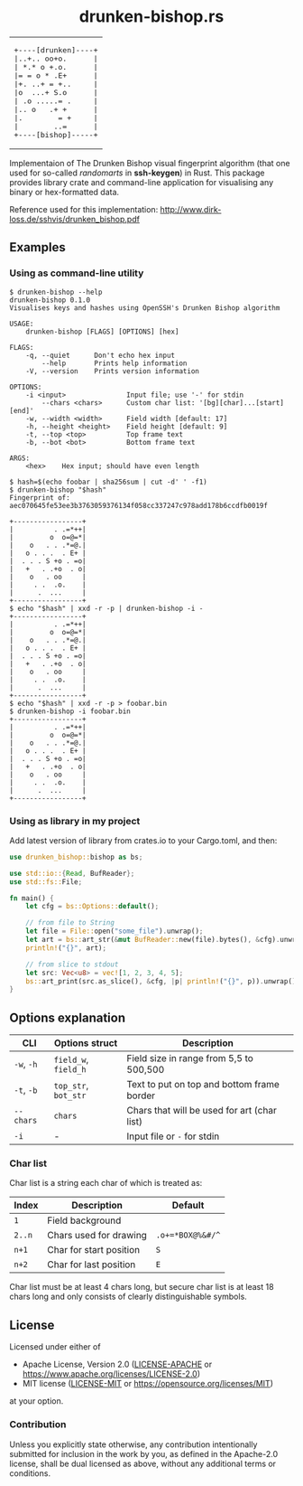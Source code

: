 <div align="center">
<h1>drunken-bishop.rs</h1>

<!--badges-->

<table><tr><td><pre>
+----[drunken]----+
|..+.. oo+o.      |
| *.* o +.o.      |
|= = o * .E+      |
|+. ..+ = +..     |
|o  ...+ S.o      |
| .o .....= .     |
|.. o   .+ +      |
|.        = +     |
|        ..=      |
+----[bishop]-----+
</pre></td></tr></table>
</div>

Implementaion of The Drunken Bishop visual fingerprint algorithm
(that one used for so-called *randomarts* in **ssh-keygen**) in Rust.
This package provides library crate and command-line application for visualising any binary or hex-formatted data.

Reference used for this implementation:
http://www.dirk-loss.de/sshvis/drunken_bishop.pdf

## Examples

### Using as command-line utility

```
$ drunken-bishop --help
drunken-bishop 0.1.0
Visualises keys and hashes using OpenSSH's Drunken Bishop algorithm

USAGE:
    drunken-bishop [FLAGS] [OPTIONS] [hex]

FLAGS:
    -q, --quiet      Don't echo hex input
        --help       Prints help information
    -V, --version    Prints version information

OPTIONS:
    -i <input>               Input file; use '-' for stdin
        --chars <chars>      Custom char list: '[bg][char]...[start][end]'
    -w, --width <width>      Field width [default: 17]
    -h, --height <height>    Field height [default: 9]
    -t, --top <top>          Top frame text
    -b, --bot <bot>          Bottom frame text

ARGS:
    <hex>    Hex input; should have even length

$ hash=$(echo foobar | sha256sum | cut -d' ' -f1)
$ drunken-bishop "$hash"
Fingerprint of:
aec070645fe53ee3b3763059376134f058cc337247c978add178b6ccdfb0019f

+-----------------+
|          . .=*++|
|         o  o=@=*|
|    o   . . .*=@.|
|   o . . .  . E+ |
|  . . . S +o . =o|
|   +   . .+o  . o|
|    o   . oo     |
|     . .  .o.    |
|      .  ...     |
+-----------------+
$ echo "$hash" | xxd -r -p | drunken-bishop -i -
+-----------------+
|          . .=*++|
|         o  o=@=*|
|    o   . . .*=@.|
|   o . . .  . E+ |
|  . . . S +o . =o|
|   +   . .+o  . o|
|    o   . oo     |
|     . .  .o.    |
|      .  ...     |
+-----------------+
$ echo "$hash" | xxd -r -p > foobar.bin
$ drunken-bishop -i foobar.bin
+-----------------+
|          . .=*++|
|         o  o=@=*|
|    o   . . .*=@.|
|   o . . .  . E+ |
|  . . . S +o . =o|
|   +   . .+o  . o|
|    o   . oo     |
|     . .  .o.    |
|      .  ...     |
+-----------------+

```

### Using as library in my project

Add latest version of library from crates.io to your Cargo.toml, and then:

```rust
use drunken_bishop::bishop as bs;

use std::io::{Read, BufReader};
use std::fs::File;

fn main() {
    let cfg = bs::Options::default();

    // from file to String
    let file = File::open("some_file").unwrap();
    let art = bs::art_str(&mut BufReader::new(file).bytes(), &cfg).unwrap();
    println!("{}", art);

    // from slice to stdout
    let src: Vec<u8> = vec![1, 2, 3, 4, 5];
    bs::art_print(src.as_slice(), &cfg, |p| println!("{}", p)).unwrap();
}

```

## Options explanation

CLI        | Options struct       | Description                                 |
-----------|----------------------|---------------------------------------------|
`-w`, `-h` | `field_w`, `field_h` | Field size in range from 5,5 to 500,500     |
`-t`, `-b` | `top_str`, `bot_str` | Text to put on top and bottom frame border  |
`--chars`  | `chars`              | Chars that will be used for art (char list) |
`-i`       | -                    | Input file or `-` for stdin                 |

### Char list

Char list is a string each char of which is treated as:

Index  | Description             | Default          |
-------|-------------------------|------------------|
`1`    | Field background        | ` `              |
`2..n` | Chars used for drawing  | `.o+=*BOX@%&#/^` |
`n+1`  | Char for start position | `S`              |
`n+2`  | Char for last position  | `E`              |

Char list must be at least 4 chars long,
but secure char list is at least 18 chars long
and only consists of clearly distinguishable symbols.

## License

Licensed under either of

- Apache License, Version 2.0 ([LICENSE-APACHE](LICENSE-APACHE) or <https://www.apache.org/licenses/LICENSE-2.0>)
- MIT license ([LICENSE-MIT](LICENSE-MIT) or <https://opensource.org/licenses/MIT>)

at your option.

### Contribution

Unless you explicitly state otherwise, any contribution intentionally submitted
for inclusion in the work by you, as defined in the Apache-2.0 license, shall be
dual licensed as above, without any additional terms or conditions.

